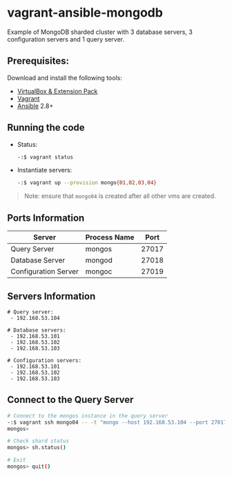 
# vagrant-ansible-mongodb

Example of MongoDB sharded cluster with 3 database servers, 3 configuration servers and 1 query server.


## Prerequisites:

Download and install the following tools:

- [VirtualBox & Extension Pack](https://www.virtualbox.org/wiki/Downloads)
- [Vagrant](https://www.vagrantup.com/downloads.html)
- [Ansible](https://docs.ansible.com/ansible/latest/installation_guide/intro_installation.html) 2.8+

## Running the code

- Status:
  ```bash
  -:$ vagrant status
  ```

- Instantiate servers:
   ```bash
   -:$ vagrant up --provision mongo{01,02,03,04}
   ```

> Note: ensure that `mongo04` is created after all other vms are created. 

## Ports Information

|  Server                |  Process Name  |  Port   |
| ---------------------- | -------------- | ------- |
|  Query Server          |  mongos        |  27017  |  
|  Database Server       |  mongod        |  27018  |
|  Configuration Server  |  mongoc        |  27019  |

## Servers Information

```text
# Query server:
 - 192.168.53.104

# Database servers:
 - 192.168.53.101
 - 192.168.53.102
 - 192.168.53.103

# Configuration servers:
 - 192.168.53.101
 - 192.168.53.102
 - 192.168.53.103
```

## Connect to the Query Server

  ```bash
  # Connect to the mongos instance in the query server
  -:$ vagrant ssh mongo04 -- -t "mongo --host 192.168.53.104 --port 27017"
  mongos>
  
  # Check shard status
  mongos> sh.status()

  # Exit
  mongos> quit()
  ```

